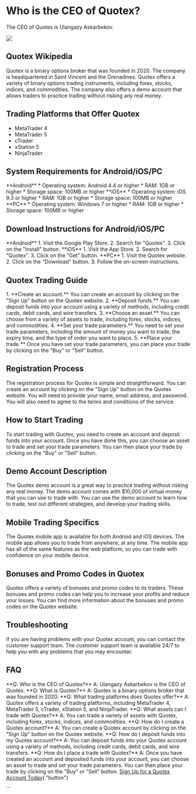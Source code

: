 # Who is the CEO of Quotex?

The CEO of Quotex is Ulangazy Askarbekov.

[![](https://static.quotex.io/files/4_en/300_250.jpg)](https://traff.sbs/brokerqxlid)

## Quotex Wikipedia

Quotex is a binary options broker that was founded in 2020. The company
is headquartered in Saint Vincent and the Grenadines. Quotex offers a
variety of binary options trading instruments, including forex, stocks,
indices, and commodities. The company also offers a demo account that
allows traders to practice trading without risking any real money.

## Trading Platforms that Offer Quotex

-   MetaTrader 4
-   MetaTrader 5
-   cTrader
-   xStation 5
-   NinjaTrader

## System Requirements for Android/iOS/PC

\*\*Android\*\* \* Operating system: Android 4.4 or higher \* RAM: 1GB
or higher \* Storage space: 100MB or higher \*\*iOS\*\* \* Operating
system: iOS 9.3 or higher \* RAM: 1GB or higher \* Storage space: 100MB
or higher \*\*PC\*\* \* Operating system: Windows 7 or higher \* RAM:
1GB or higher \* Storage space: 100MB or higher

## Download Instructions for Android/iOS/PC

\*\*Android\*\* 1. Visit the Google Play Store. 2. Search for
"Quotex". 3. Click on the "Install" button. \*\*iOS\*\* 1.
Visit the App Store. 2. Search for "Quotex". 3. Click on the
"Get" button. \*\*PC\*\* 1. Visit the Quotex website. 2. Click on
the "Download" button. 3. Follow the on-screen instructions.

## Quotex Trading Guide

1\. \*\*Create an account.\*\* You can create an account by clicking on
the "Sign Up" button on the Quotex website. 2. \*\*Deposit
funds.\*\* You can deposit funds into your account using a variety of
methods, including credit cards, debit cards, and wire transfers. 3.
\*\*Choose an asset.\*\* You can choose from a variety of assets to
trade, including forex, stocks, indices, and commodities. 4. \*\*Set
your trade parameters.\*\* You need to set your trade parameters,
including the amount of money you want to trade, the expiry time, and
the type of order you want to place. 5. \*\*Place your trade.\*\* Once
you have set your trade parameters, you can place your trade by clicking
on the "Buy" or "Sell" button.

## Registration Process

The registration process for Quotex is simple and straightforward. You
can create an account by clicking on the "Sign Up" button on the
Quotex website. You will need to provide your name, email address, and
password. You will also need to agree to the terms and conditions of the
service.

## How to Start Trading

To start trading with Quotex, you need to create an account and deposit
funds into your account. Once you have done this, you can choose an
asset to trade and set your trade parameters. You can then place your
trade by clicking on the "Buy" or "Sell" button.

## Demo Account Description

The Quotex demo account is a great way to practice trading without
risking any real money. The demo account comes with \$10,000 of virtual
money that you can use to trade with. You can use the demo account to
learn how to trade, test out different strategies, and develop your
trading skills.

## Mobile Trading Specifics

The Quotex mobile app is available for both Android and iOS devices. The
mobile app allows you to trade from anywhere, at any time. The mobile
app has all of the same features as the web platform, so you can trade
with confidence on your mobile device.

## Bonuses and Promo Codes in Quotex

Quotex offers a variety of bonuses and promo codes to its traders. These
bonuses and promo codes can help you to increase your profits and reduce
your losses. You can find more information about the bonuses and promo
codes on the Quotex website.

## Troubleshooting

If you are having problems with your Quotex account, you can contact the
customer support team. The customer support team is available 24/7 to
help you with any problems that you may encounter.

## FAQ

\*\*Q: Who is the CEO of Quotex?\*\* A: Ulangazy Askarbekov is the CEO
of Quotex. \*\*Q: What is Quotex?\*\* A: Quotex is a binary options
broker that was founded in 2020. \*\*Q: What trading platforms does
Quotex offer?\*\* A: Quotex offers a variety of trading platforms,
including MetaTrader 4, MetaTrader 5, cTrader, xStation 5, and
NinjaTrader. \*\*Q: What assets can I trade with Quotex?\*\* A: You can
trade a variety of assets with Quotex, including forex, stocks, indices,
and commodities. \*\*Q: How do I create a Quotex account?\*\* A: You can
create a Quotex account by clicking on the "Sign Up" button on the
Quotex website. \*\*Q: How do I deposit funds into my Quotex
account?\*\* A: You can deposit funds into your Quotex account using a
variety of methods, including credit cards, debit cards, and wire
transfers. \*\*Q: How do I place a trade with Quotex?\*\* A: Once you
have created an account and deposited funds into your account, you can
choose an asset to trade and set your trade parameters. You can then
place your trade by clicking on the "Buy" or "Sell" button.
[Sign Up for a Quotex Account
Today](\%22https://traff.sbs/brokerqxsignup\%22){."button"}

\`\`\`

